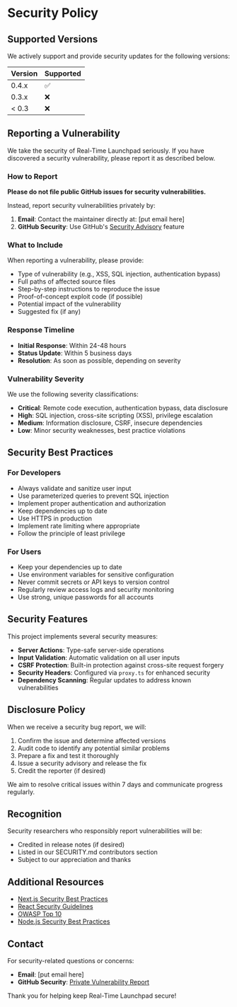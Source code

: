 # Security Policy

## Supported Versions

We actively support and provide security updates for the following versions:

| Version | Supported          |
| ------- | ------------------ |
| 0.4.x   | :white_check_mark: |
| 0.3.x   | :x:                |
| < 0.3   | :x:                |

## Reporting a Vulnerability

We take the security of Real-Time Launchpad seriously. If you have discovered a security vulnerability, please report it as described below.

### How to Report

**Please do not file public GitHub issues for security vulnerabilities.**

Instead, report security vulnerabilities privately by:

1. **Email**: Contact the maintainer directly at: [put email here]
2. **GitHub Security**: Use GitHub's [Security Advisory](https://github.com/RichLewis007/React-19-Real-Time-Launchpad/security/advisories/new) feature

### What to Include

When reporting a vulnerability, please provide:

- Type of vulnerability (e.g., XSS, SQL injection, authentication bypass)
- Full paths of affected source files
- Step-by-step instructions to reproduce the issue
- Proof-of-concept exploit code (if possible)
- Potential impact of the vulnerability
- Suggested fix (if any)

### Response Timeline

- **Initial Response**: Within 24-48 hours
- **Status Update**: Within 5 business days
- **Resolution**: As soon as possible, depending on severity

### Vulnerability Severity

We use the following severity classifications:

- **Critical**: Remote code execution, authentication bypass, data disclosure
- **High**: SQL injection, cross-site scripting (XSS), privilege escalation
- **Medium**: Information disclosure, CSRF, insecure dependencies
- **Low**: Minor security weaknesses, best practice violations

## Security Best Practices

### For Developers

- Always validate and sanitize user input
- Use parameterized queries to prevent SQL injection
- Implement proper authentication and authorization
- Keep dependencies up to date
- Use HTTPS in production
- Implement rate limiting where appropriate
- Follow the principle of least privilege

### For Users

- Keep your dependencies up to date
- Use environment variables for sensitive configuration
- Never commit secrets or API keys to version control
- Regularly review access logs and security monitoring
- Use strong, unique passwords for all accounts

## Security Features

This project implements several security measures:

- **Server Actions**: Type-safe server-side operations
- **Input Validation**: Automatic validation on all user inputs
- **CSRF Protection**: Built-in protection against cross-site request forgery
- **Security Headers**: Configured via `proxy.ts` for enhanced security
- **Dependency Scanning**: Regular updates to address known vulnerabilities

## Disclosure Policy

When we receive a security bug report, we will:

1. Confirm the issue and determine affected versions
2. Audit code to identify any potential similar problems
3. Prepare a fix and test it thoroughly
4. Issue a security advisory and release the fix
5. Credit the reporter (if desired)

We aim to resolve critical issues within 7 days and communicate progress regularly.

## Recognition

Security researchers who responsibly report vulnerabilities will be:

- Credited in release notes (if desired)
- Listed in our SECURITY.md contributors section
- Subject to our appreciation and thanks

## Additional Resources

- [Next.js Security Best Practices](https://nextjs.org/docs/app/building-your-application/configuring/security)
- [React Security Guidelines](https://react.dev/community/support)
- [OWASP Top 10](https://owasp.org/www-project-top-ten/)
- [Node.js Security Best Practices](https://nodejs.org/en/docs/guides/security/)

## Contact

For security-related questions or concerns:

- **Email**: [put email here]
- **GitHub Security**: [Private Vulnerability Report](https://github.com/RichLewis007/React-19-Real-Time-Launchpad/security/advisories/new)

Thank you for helping keep Real-Time Launchpad secure!
